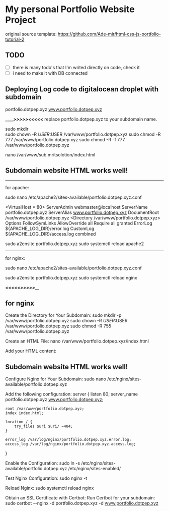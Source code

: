 # My personal Portfolio Website Project

original source template: https://github.com/Ade-mir/html-css-js-portfolio-tutorial-2

## TODO

- [ ] there is many todo's that I'm writed directly on code, check it
- [ ] i need to make it with DB connected

## Deploying Log code to digitalocean droplet with subdomain

portfolio.dotpep.xyz
www.portfolio.dotpep.xyz


_________________________>>>>><<<<<_____________________ 
replace portfolio.dotpep.xyz to your subdomain name.

sudo mkdir  
sudo chown -R $USER:$USER /var/www/portfolio.dotpep.xyz
sudo chmod -R 777 /var/www/portfolio.dotpep.xyz
sudo chmod -R -f 777 /var/www/portfolio.dotpep.xyz

nano /var/www/sub.mritsolotion/index.html

<h2>Subdomain website HTML works well!</h2>

---
for apache:

sudo nano /etc/apache2/sites-available/portfolio.dotpep.xyz.conf

<VirtualHost *:80>
    ServerAdmin webmaster@localhost
    ServerName portfolio.dotpep.xyz
    ServerAlias www.portfolio.dotpep.xyz
    DocumentRoot /var/www/portfolio.dotpep.xyz
<Directory /var/www/portfolio.dotpep.xyz>
        Options FollowSymLinks
        AllowOverride all
        Require all granted
    </Directory>
    ErrorLog ${APACHE_LOG_DIR}/error.log
    CustomLog ${APACHE_LOG_DIR}/access.log combined
</VirtualHost>

sudo a2ensite portfolio.dotpep.xyz
sudo systemctl reload apache2

---
for nginx:

sudo nano /etc/apache2/sites-available/portfolio.dotpep.xyz.conf




sudo a2ensite portfolio.dotpep.xyz
sudo systemctl reload nginx


_________<<<<<>>>>>___________


## for nginx

Create the Directory for Your Subdomain:
sudo mkdir -p /var/www/portfolio.dotpep.xyz
sudo chown -R $USER:$USER /var/www/portfolio.dotpep.xyz
sudo chmod -R 755 /var/www/portfolio.dotpep.xyz

Create an HTML File:
nano /var/www/portfolio.dotpep.xyz/index.html

Add your HTML content:
<h2>Subdomain website HTML works well!</h2>


Configure Nginx for Your Subdomain:
sudo nano /etc/nginx/sites-available/portfolio.dotpep.xyz

Add the following configuration:
server {
    listen 80;
    server_name portfolio.dotpep.xyz www.portfolio.dotpep.xyz;

    root /var/www/portfolio.dotpep.xyz;
    index index.html;

    location / {
        try_files $uri $uri/ =404;
    }

    error_log /var/log/nginx/portfolio.dotpep.xyz.error.log;
    access_log /var/log/nginx/portfolio.dotpep.xyz.access.log;
}


Enable the Configuration:
sudo ln -s /etc/nginx/sites-available/portfolio.dotpep.xyz /etc/nginx/sites-enabled/

Test Nginx Configuration:
sudo nginx -t

Reload Nginx:
sudo systemctl reload nginx

Obtain an SSL Certificate with Certbot: Run Certbot for your subdomain:
sudo certbot --nginx -d portfolio.dotpep.xyz -d www.portfolio.dotpep.xyz
